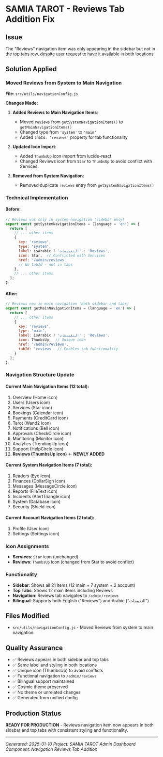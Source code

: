 # SAMIA TAROT - Reviews Tab Addition Fix

## Issue
The "Reviews" navigation item was only appearing in the sidebar but not in the top tabs row, despite user request to have it available in both locations.

## Solution Applied

### Moved Reviews from System to Main Navigation
**File**: `src/utils/navigationConfig.js`

**Changes Made:**

1. **Added Reviews to Main Navigation Items**:
   - Moved `reviews` from `getSystemNavigationItems()` to `getMainNavigationItems()`
   - Changed type from `'system'` to `'main'`
   - Added `tabId: 'reviews'` property for tab functionality

2. **Updated Icon Import**:
   - Added `ThumbsUp` icon import from lucide-react
   - Changed Reviews icon from `Star` to `ThumbsUp` to avoid conflict with Services

3. **Removed from System Navigation**:
   - Removed duplicate `reviews` entry from `getSystemNavigationItems()`

### Technical Implementation

#### Before:
```javascript
// Reviews was only in system navigation (sidebar only)
export const getSystemNavigationItems = (language = 'en') => {
  return [
    // ... other items
    {
      key: 'reviews',
      type: 'system',
      label: isArabic ? 'التقييمات' : 'Reviews',
      icon: Star,  // Conflicted with Services
      href: '/admin/reviews'
      // No tabId - not in tabs
    },
    // ... other items
  ];
};
```

#### After:
```javascript
// Reviews now in main navigation (both sidebar and tabs)
export const getMainNavigationItems = (language = 'en') => {
  return [
    // ... other items
    {
      key: 'reviews',
      type: 'main',
      label: isArabic ? 'التقييمات' : 'Reviews',
      icon: ThumbsUp,  // Unique icon
      href: '/admin/reviews',
      tabId: 'reviews'  // Enables tab functionality
    }
  ];
};
```

### Navigation Structure Update

#### Current Main Navigation Items (12 total):
1. Overview (Home icon)
2. Users (Users icon)
3. Services (Star icon)
4. Bookings (Calendar icon)
5. Payments (CreditCard icon)
6. Tarot (Wand2 icon)
7. Notifications (Bell icon)
8. Approvals (CheckCircle icon)
9. Monitoring (Monitor icon)
10. Analytics (TrendingUp icon)
11. Support (HelpCircle icon)
12. **Reviews (ThumbsUp icon)** ← **NEWLY ADDED**

#### Current System Navigation Items (7 total):
1. Readers (Eye icon)
2. Finances (DollarSign icon)
3. Messages (MessageCircle icon)
4. Reports (FileText icon)
5. Incidents (AlertTriangle icon)
6. System (Database icon)
7. Security (Shield icon)

#### Current Account Navigation Items (2 total):
1. Profile (User icon)
2. Settings (Settings icon)

### Icon Assignments
- **Services**: `Star` icon (unchanged)
- **Reviews**: `ThumbsUp` icon (changed from Star to avoid conflict)

### Functionality
- **Sidebar**: Shows all 21 items (12 main + 7 system + 2 account)
- **Top Tabs**: Shows 12 main items including Reviews
- **Navigation**: Reviews tab navigates to `/admin/reviews`
- **Bilingual**: Supports both English ("Reviews") and Arabic ("التقييمات")

## Files Modified
- `src/utils/navigationConfig.js` - Moved Reviews from system to main navigation

## Quality Assurance
- ✅ Reviews appears in both sidebar and top tabs
- ✅ Same label and styling in both locations
- ✅ Unique icon (ThumbsUp) to avoid conflicts
- ✅ Functional navigation to `/admin/reviews`
- ✅ Bilingual support maintained
- ✅ Cosmic theme preserved
- ✅ No theme or unrelated changes
- ✅ Generated from unified config

## Production Status
**READY FOR PRODUCTION** - Reviews navigation item now appears in both sidebar and top tabs with consistent styling and functionality.

---
*Generated: 2025-01-10*
*Project: SAMIA TAROT Admin Dashboard*
*Component: Navigation Reviews Tab Addition* 